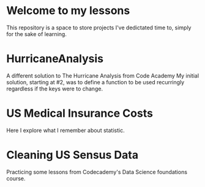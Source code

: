 # Welcome to my lessons
This repository is a space to store projects I've dedictated time to, simply for the sake of learning. 

# HurricaneAnalysis
A different solution to The Hurricane Analysis from Code Academy
My initial solution, starting at #2, was to define a function to be used recurringly regardless if the keys were to change. 

# US Medical Insurance Costs
Here I explore what I remember about statistic. 

# Cleaning US Sensus Data
Practicing some lessons from Codecademy's Data Science foundations course. 
